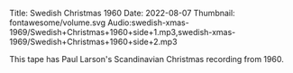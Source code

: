 Title: Swedish Christmas 1960
Date: 2022-08-07
Thumbnail: fontawesome/volume.svg
Audio:swedish-xmas-1969/Swedish+Christmas+1960+side+1.mp3,swedish-xmas-1969/Swedish+Christmas+1960+side+2.mp3

This tape has Paul Larson's Scandinavian Christmas recording from 1960.
